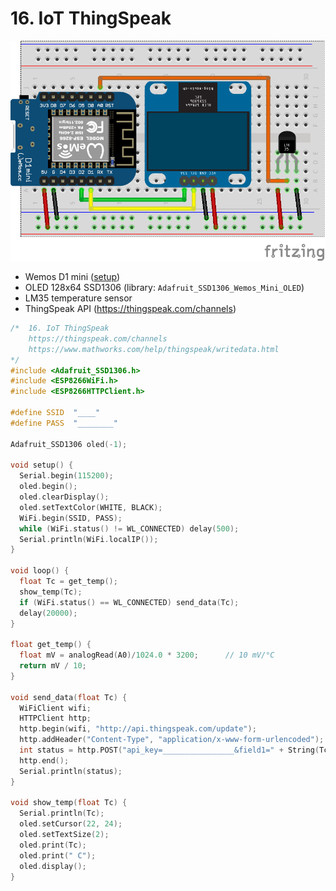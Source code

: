 # 16. IoT ThingSpeak

![](gfx/16_iot.png)

- Wemos D1 mini ([setup](https://github.com/auriza/arduino/blob/main/00_arduino.md#wemos-d1-mini-esp8266))
- OLED 128x64 SSD1306 (library: `Adafruit_SSD1306_Wemos_Mini_OLED`)
- LM35 temperature sensor
- ThingSpeak API (<https://thingspeak.com/channels>)

```ino
/*  16. IoT ThingSpeak
    https://thingspeak.com/channels
    https://www.mathworks.com/help/thingspeak/writedata.html
*/
#include <Adafruit_SSD1306.h>
#include <ESP8266WiFi.h>
#include <ESP8266HTTPClient.h>

#define SSID  "____"
#define PASS  "________"

Adafruit_SSD1306 oled(-1);

void setup() {
  Serial.begin(115200);
  oled.begin();
  oled.clearDisplay();
  oled.setTextColor(WHITE, BLACK);
  WiFi.begin(SSID, PASS);
  while (WiFi.status() != WL_CONNECTED) delay(500);
  Serial.println(WiFi.localIP());
}

void loop() {
  float Tc = get_temp();
  show_temp(Tc);
  if (WiFi.status() == WL_CONNECTED) send_data(Tc);
  delay(20000);
}

float get_temp() {
  float mV = analogRead(A0)/1024.0 * 3200;      // 10 mV/°C
  return mV / 10;
}

void send_data(float Tc) {
  WiFiClient wifi;
  HTTPClient http;
  http.begin(wifi, "http://api.thingspeak.com/update");
  http.addHeader("Content-Type", "application/x-www-form-urlencoded");
  int status = http.POST("api_key=________________&field1=" + String(Tc) + "&field2=" + WiFi.RSSI());
  http.end();
  Serial.println(status);
}

void show_temp(float Tc) {
  Serial.println(Tc);
  oled.setCursor(22, 24);
  oled.setTextSize(2);
  oled.print(Tc);
  oled.print(" C");
  oled.display();
}
```
